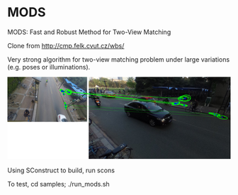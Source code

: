 MODS
======
MODS: Fast and Robust Method for Two-View Matching

Clone from http://cmp.felk.cvut.cz/wbs/

Very strong algorithm for two-view matching problem under large variations (e.g. poses or illuminations).

![image](samples/result_small.jpg)

Using SConstruct to build, run scons

To test, cd samples; ./run_mods.sh

